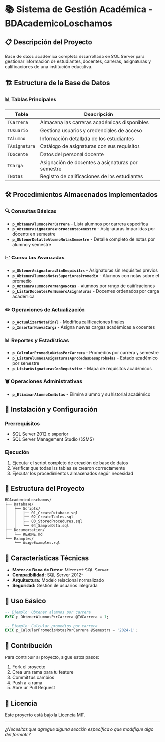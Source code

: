 # 📚 Sistema de Gestión Académica - BDAcademicoLoschamos

## 📋 Descripción del Proyecto
Base de datos académica completa desarrollada en SQL Server para gestionar información de estudiantes, docentes, carreras, asignaturas y calificaciones de una institución educativa.

## 🏗️ Estructura de la Base de Datos

### 📊 Tablas Principales

| Tabla | Descripción |
|-------|-------------|
| `TCarrera` | Almacena las carreras académicas disponibles |
| `TUsuario` | Gestiona usuarios y credenciales de acceso |
| `TAlumno` | Información detallada de los estudiantes |
| `TAsignatura` | Catálogo de asignaturas con sus requisitos |
| `TDocente` | Datos del personal docente |
| `TCarga` | Asignación de docentes a asignaturas por semestre |
| `TNotas` | Registro de calificaciones de los estudiantes |

## 🛠️ Procedimientos Almacenados Implementados

### 🔍 Consultas Básicas
- **`p_ObtenerAlumnosPorCarrera`** - Lista alumnos por carrera específica
- **`p_ObtenerAsignaturasPorDocenteSemestre`** - Asignaturas impartidas por docente en semestre
- **`p_ObtenerDetalleAlumnoNotasSemestre`** - Detalle completo de notas por alumno y semestre

### 📈 Consultas Avanzadas
- **`p_ObtenerAsignaturasSinRequisitos`** - Asignaturas sin requisitos previos
- **`p_ObtenerAlumnosNotasSuperioresPromedio`** - Alumnos con notas sobre el promedio
- **`p_ObtenerAlumnosPorRangoNotas`** - Alumnos por rango de calificaciones
- **`p_ListarDocentesPorNumeroAsignaturas`** - Docentes ordenados por carga académica

### ✏️ Operaciones de Actualización
- **`p_ActualizarNotaFinal`** - Modifica calificaciones finales
- **`p_InsertarNuevaCarga`** - Asigna nuevas cargas académicas a docentes

### 📊 Reportes y Estadísticas
- **`p_CalcularPromedioNotasPorCarrera`** - Promedios por carrera y semestre
- **`p_ListarAlumnosAsignaturasAprobadasDesaprobadas`** - Estado académico por semestre
- **`p_ListarAsignaturasConRequisitos`** - Mapa de requisitos académicos

### 🗑️ Operaciones Administrativas
- **`p_EliminarAlumnoConNotas`** - Elimina alumno y su historial académico

## 🚀 Instalación y Configuración

### Prerrequisitos
- SQL Server 2012 o superior
- SQL Server Management Studio (SSMS)

### Ejecución
1. Ejecutar el script completo de creación de base de datos
2. Verificar que todas las tablas se crearon correctamente
3. Ejecutar los procedimientos almacenados según necesidad

## 📁 Estructura del Proyecto
```
BDAcademicoLoschamos/
├── Database/
│   ├── Scripts/
│   │   ├── 01_CreateDatabase.sql
│   │   ├── 02_CreateTables.sql
│   │   ├── 03_StoredProcedures.sql
│   │   └── 04_SampleData.sql
├── Documentation/
│   └── README.md
└── Examples/
    └── UsageExamples.sql
```

## 🔧 Características Técnicas
- **Motor de Base de Datos:** Microsoft SQL Server
- **Compatibilidad:** SQL Server 2012+
- **Arquitectura:** Modelo relacional normalizado
- **Seguridad:** Gestión de usuarios integrada

## 📝 Uso Básico
```sql
-- Ejemplo: Obtener alumnos por carrera
EXEC p_ObtenerAlumnosPorCarrera @IdCarrera = 1;

-- Ejemplo: Calcular promedios por carrera
EXEC p_CalcularPromedioNotasPorCarrera @Semestre = '2024-1';
```

## 🤝 Contribución
Para contribuir al proyecto, sigue estos pasos:
1. Fork el proyecto
2. Crea una rama para tu feature
3. Commit tus cambios
4. Push a la rama
5. Abre un Pull Request

## 📄 Licencia
Este proyecto está bajo la Licencia MIT.

---

*¿Necesitas que agregue alguna sección específica o que modifique algo del formato?*